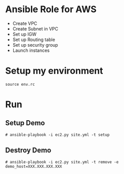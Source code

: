 # Ansible Role for AWS

- Create VPC
- Create Subnet in VPC
- Set up IGW
- Set up Routing table 
- Set up security group
- Launch instances

# Setup my environment

```
source env.rc
```

# Run
## Setup Demo

```
# ansible-playbook -i ec2.py site.yml -t setup
```
## Destroy Demo

```
# ansible-playbook -i ec2.py site.yml -t remove -e demo_host=XXX.XXX.XXX.XXX
```
